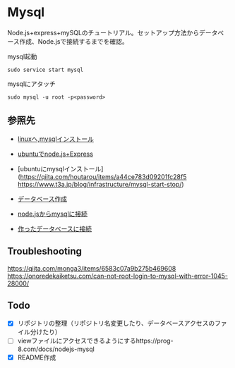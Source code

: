 # Mysql

Node.js+express+mySQLのチュートリアル。セットアップ方法からデータベース作成、Node.jsで接続するまでを確認。

mysql起動
```
sudo service start mysql
```

mysqlにアタッチ
```
sudo mysql -u root -p<password>
```

## 参照先

- [linuxへ,mysqlインストール](https://qiita.com/nanbuwks/items/ed8adb2d4324c939a349)

- [ubuntuでnode.js+Express](https://qiita.com/bonkoturyu/items/eaf6f1927f6a547fcf58)

- [ubuntuにmysqlインストール](https://qiita.com/houtarou/items/a44ce783d09201fc28f5
https://www.t3a.jp/blog/infrastructure/mysql-start-stop/)

- [データベース作成](https://prog-8.com/docs/mysql-database-setup)

- [node.jsからmysqlに接続](https://mebee.info/2021/06/29/post-24526/)

- [作ったデータベースに接続](https://prog-8.com/docs/nodejs-mysql)

## Troubleshooting
https://qiita.com/monga3/items/6583c07a9b275b469608
https://onoredekaiketsu.com/can-not-root-login-to-mysql-with-error-1045-28000/

## Todo
- [X] リポジトリの整理（リポジトリ名変更したり、データベースアクセスのファイル分けたり）
- [ ] viewファイルにアクセスできるようにするhttps://prog-8.com/docs/nodejs-mysql
- [X] README作成
